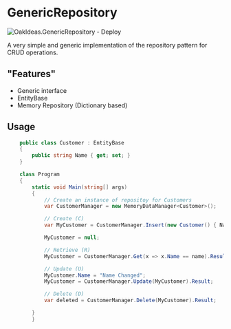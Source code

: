 # GenericRepository
![OakIdeas.GenericRepository - Deploy](https://github.com/oakcool/OakIdeas.GenericRepository/workflows/OakIdeas.GenericRepository%20-%20Deploy/badge.svg)

A very simple and generic implementation of the repository pattern for CRUD operations.

## "Features"

- Generic interface
- EntityBase
- Memory Repository (Dictionary based)


## Usage

```C#
	public class Customer : EntityBase
	{
		public string Name { get; set; }
	}

	class Program
	{
		static void Main(string[] args)
		{   
		    // Create an instance of repositoy for Customers
		    var CustomerManager = new MemoryDataManager<Customer>();         

		    // Create (C)
		    var MyCustomer = CustomerManager.Insert(new Customer() { Name = name }).Result;

		    MyCustomer = null;

		    // Retrieve (R)
		    MyCustomer = CustomerManager.Get(x => x.Name == name).Result.FirstOrDefault();

		    // Update (U)
		    MyCustomer.Name = "Name Changed";
		    MyCustomer = CustomerManager.Update(MyCustomer).Result;

		    // Delete (D)
		    var deleted = CustomerManager.Delete(MyCustomer).Result;

		}
    	}
```
